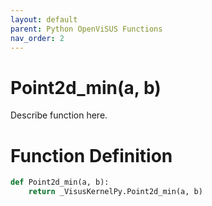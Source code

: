 ```yaml
---
layout: default
parent: Python OpenViSUS Functions
nav_order: 2
---
```


# Point2d_min(a, b)

Describe function here.

# Function Definition

```python
def Point2d_min(a, b):
    return _VisusKernelPy.Point2d_min(a, b)

```
